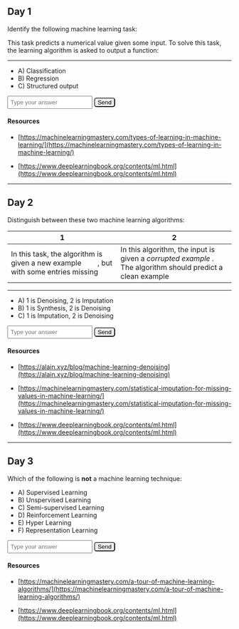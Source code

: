 ## Day 1

Identify the following machine learning task:

This task predicts a numerical value given some input. To solve this task, the learning algorithm is asked to output a function: <span id="katex_day1_0" class="katex-formula"></span>

---

- A) Classification
- B) Regression
- C) Structured output

<input type="text" placeholder="Type your answer" id="day1_choice" name="day1_choice"/>
<button type="submit" id="day1_submit" class="button">Send</button> 
<div id="day1_feedback"></div>

#### Resources
- [https://machinelearningmastery.com/types-of-learning-in-machine-learning/](https://machinelearningmastery.com/types-of-learning-in-machine-learning/)

- [https://www.deeplearningbook.org/contents/ml.html](https://www.deeplearningbook.org/contents/ml.html)

---

## Day 2

Distinguish between these two machine learning algorithms:

|1|2
|-----|-----
| In this task, the algorithm is given a new example <span id="katex_day2_0" class="katex-formula"></span>, but with some entries missing | In this algorithm, the input is given a *corrupted example* <span id="katex_day2_1"></span>. The algorithm should predict a clean example <span id="katex_day2_2"></span>

---

- A) 1 is Denoising, 2 is Imputation
- B) 1 is Synthesis, 2 is Denoising
- C) 1 is Imputation, 2 is Denoising

<input type="text" placeholder="Type your answer" id="day2_choice" name="day2_choice"/>
<button type="submit" id="day2_submit" class="button">Send</button> 
<div id="day2_feedback"></div>

#### Resources
- [https://alain.xyz/blog/machine-learning-denoising](https://alain.xyz/blog/machine-learning-denoising)

- [https://machinelearningmastery.com/statistical-imputation-for-missing-values-in-machine-learning/](https://machinelearningmastery.com/statistical-imputation-for-missing-values-in-machine-learning/)

- [https://www.deeplearningbook.org/contents/ml.html](https://www.deeplearningbook.org/contents/ml.html)

---

## Day 3

Which of the following is **not** a machine learning technique:

- A) Supervised Learning
- B) Unspervised Learning
- C) Semi-supervised Learning
- D) Reinforcement Learning
- E) Hyper Learning
- F) Representation Learning

<input type="text" placeholder="Type your answer" id="day3_choice" name="day3_choice"/>
<button type="submit" id="day3_submit" class="button">Send</button> 
<div id="day3_feedback"></div>

#### Resources
- [https://machinelearningmastery.com/a-tour-of-machine-learning-algorithms/](https://machinelearningmastery.com/a-tour-of-machine-learning-algorithms/)

- [https://www.deeplearningbook.org/contents/ml.html](https://www.deeplearningbook.org/contents/ml.html)



<link rel="stylesheet" href="https://cdn.jsdelivr.net/npm/katex@0.12.0/dist/katex.min.css" integrity="sha384-AfEj0r4/OFrOo5t7NnNe46zW/tFgW6x/bCJG8FqQCEo3+Aro6EYUG4+cU+KJWu/X" crossorigin="anonymous">
<style>
  .katex-formula {
    padding: 1em;
    display: inline;
  }
  button[type=submit] {
    border-radius: 5px;
  }
  input {
    padding: 5px;
  }
</style>
<script src="https://cdn.jsdelivr.net/npm/katex@0.12.0/dist/katex.min.js" integrity="sha384-g7c+Jr9ZivxKLnZTDUhnkOnsh30B4H0rpLUpJ4jAIKs4fnJI+sEnkvrMWph2EDg4" crossorigin="anonymous"></script>

<script>
  const selectAnswer = (answer, submit_id, choice_id, feedback_id) => {
    const feedback = document.getElementById(feedback_id)
    const choice = document.getElementById(choice_id);
    console.log(submit_id, choice.value)
    if (choice.value.toLowerCase() == answer) {
      feedback.innerHTML = "Correct!"
    } else {
      feedback.innerHTML = "Not quite."
    }
  }

  const days = [
    [1,"b", [String.raw`f : \R^n \to \R`]],
    [2,"c", [String.raw`x \in \R^n`, String.raw`\hat{x} \in \R^n`, String.raw`x`]],
    [3,"e", []]
  ]
  for (let i in  days) {
    [id, ans, formulas] =  days[i]
    let fn = function(id, ans, forumulas) {
       elem = document.getElementById("day" + id + "_submit")
       elem.addEventListener(("click"), () => {
         selectAnswer(ans, "day" + id + "_submit", "day" + id + "_choice", "day" + id + "_feedback")
       });
    
      for (fid in formulas) {
        katex.render(formulas[fid], document.getElementById("katex_day" + id + "_" + fid), {
          throwOnError: false
        });
      }
    }
    fn(id, ans, formulas)
  }
</script>

